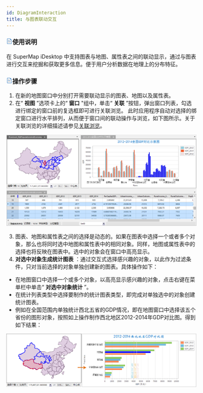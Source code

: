 ```yaml
---
id: DiagramInteraction
title: 与图表联动交互
---
```

### ![](../../img/read.gif)使用说明

在 SuperMap iDesktop 中支持图表与地图、属性表之间的联动显示，通过与图表进行交互来挖掘和获取更多信息。便于用户分析数据在地理上的分布特征。

### ![](../../img/read.gif)操作步骤

1. 在新的地图窗口中分别打开需要联动显示的图表、地图以及属性表。
2. 在“ **视图** ”选项卡上的“ **窗口** "组中，单击“ **关联** ”按钮，弹出窗口列表，勾选进行绑定的窗口前的复选框即可进行关联浏览。 此时应用程序自动对选择的绑定窗口进行水平排列，从而便于窗口间的联动操作与浏览，如下图所示。关于关联浏览的详细描述请参见[关联浏览](../../Visualization/BrowseMap/WindowsBinding.htm)。  

![](img/LinkageInteraction.png)  

3. 图表、地图和属性表之间的选择是动态的。如果在图表中选择一个或者多个对象，那么也将同时选中地图和属性表中的相同对象。同样，地图或属性表中的选择也将反映在图表中。选中的对象会在窗口中高亮显示。
4. **对选中对象生成统计图表** ：通过交互式选择感兴趣的对象，以此作为过滤条件，只对当前选择的对象单独创建新的图表。具体操作如下：
* 在地图窗口中选择一个或多个对象，以高亮显示感兴趣的对象，点击右键在菜单栏中单击“ **对选中对象统计** ”。
* 在统计列表类型中选择要制作的统计图表类型，即完成对单独选中的对象创建统计图表。
* 例如在全国范围内单独统计西北五省的GDP情况，即在地图窗口中选择该五个省份的图形对象，按照如上操作制作西北地区2012-2014年GDP对比图。得到如下结果：  

![](img/SelectedObject.png)  

